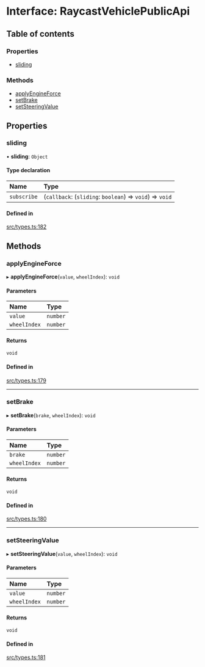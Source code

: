 # Interface: RaycastVehiclePublicApi

## Table of contents

### Properties

- [sliding](RaycastVehiclePublicApi.md#sliding)

### Methods

- [applyEngineForce](RaycastVehiclePublicApi.md#applyengineforce)
- [setBrake](RaycastVehiclePublicApi.md#setbrake)
- [setSteeringValue](RaycastVehiclePublicApi.md#setsteeringvalue)

## Properties

### sliding

• **sliding**: `Object`

#### Type declaration

| Name | Type |
| :------ | :------ |
| `subscribe` | (`callback`: (`sliding`: `boolean`) => `void`) => `void` |

#### Defined in

[src/types.ts:182](https://gitlab.com/rapidajs/rapida/-/blob/7269310/packages/rapida-physics/src/types.ts#L182)

## Methods

### applyEngineForce

▸ **applyEngineForce**(`value`, `wheelIndex`): `void`

#### Parameters

| Name | Type |
| :------ | :------ |
| `value` | `number` |
| `wheelIndex` | `number` |

#### Returns

`void`

#### Defined in

[src/types.ts:179](https://gitlab.com/rapidajs/rapida/-/blob/7269310/packages/rapida-physics/src/types.ts#L179)

___

### setBrake

▸ **setBrake**(`brake`, `wheelIndex`): `void`

#### Parameters

| Name | Type |
| :------ | :------ |
| `brake` | `number` |
| `wheelIndex` | `number` |

#### Returns

`void`

#### Defined in

[src/types.ts:180](https://gitlab.com/rapidajs/rapida/-/blob/7269310/packages/rapida-physics/src/types.ts#L180)

___

### setSteeringValue

▸ **setSteeringValue**(`value`, `wheelIndex`): `void`

#### Parameters

| Name | Type |
| :------ | :------ |
| `value` | `number` |
| `wheelIndex` | `number` |

#### Returns

`void`

#### Defined in

[src/types.ts:181](https://gitlab.com/rapidajs/rapida/-/blob/7269310/packages/rapida-physics/src/types.ts#L181)
